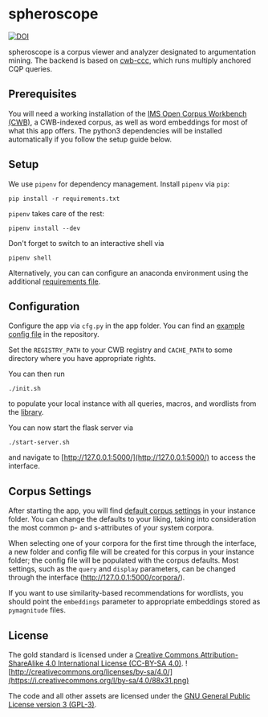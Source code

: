 # spheroscope #

[![DOI](https://zenodo.org/badge/291022407.svg)](https://zenodo.org/badge/latestdoi/291022407)

spheroscope is a corpus viewer and analyzer designated to
argumentation mining. The backend is based on
[cwb-ccc](https://pypi.org/project/cwb-ccc/), which runs multiply
anchored CQP queries.

## Prerequisites ##
You will need a working installation of the [IMS Open Corpus Workbench
(CWB)](http://cwb.sourceforge.net/), a CWB-indexed corpus, as well as
word embeddings for most of what this app offers. The python3
dependencies will be installed automatically if you follow the setup
guide below.

## Setup ##
We use `pipenv` for dependency management. Install `pipenv` via `pip`:
	
	pip install -r requirements.txt

`pipenv` takes care of the rest:

	pipenv install --dev
	
Don't forget to switch to an interactive shell via

	pipenv shell

Alternatively, you can can configure an anaconda environment using the
additional [requirements file](requirements_anaconda.txt).

## Configuration ##
Configure the app via `cfg.py` in the app folder. You can find an
[example config file](cfg_example.py) in the repository.

Set the `REGISTRY_PATH` to your CWB registry and `CACHE_PATH` to some
directory where you have appropriate rights.

<!-- Link to a stable version of -->
<!-- [fillform](https://gitlab.com/mgttlinger/fillform/-/jobs) via -->
<!-- `FILLFORM`. Don't provide this key if you do not want to use fillform. -->

You can then run

	./init.sh
	
to populate your local instance with all queries, macros, and
wordlists from the [library](library/).

You can now start the flask server via

	./start-server.sh

and navigate to [http://127.0.0.1:5000/](http://127.0.0.1:5000/) to
access the interface.

## Corpus Settings ##
After starting the app, you will find [default corpus
settings](instance/corpus_defaults.yaml) in your instance folder. You
can change the defaults to your liking, taking into consideration the
most common p- and s-attributes of your system corpora.

When selecting one of your corpora for the first time through the
interface, a new folder and config file will be created for this
corpus in your instance folder; the config file will be populated with
the corpus defaults. Most settings, such as the `query` and `display`
parameters, can be changed through the interface
(http://127.0.0.1:5000/corpora/).

If you want to use similarity-based recommendations for wordlists, you
should point the `embeddings` parameter to appropriate embeddings
stored as `pymagnitude` files.

## License ##
The gold standard is licensed under a [Creative Commons Attribution-ShareAlike 4.0 International License (CC-BY-SA 4.0)](http://creativecommons.org/licenses/by-sa/4.0/).
![http://creativecommons.org/licenses/by-sa/4.0/](https://i.creativecommons.org/l/by-sa/4.0/88x31.png)

The code and all other assets are licensed under the [GNU General Public License version 3 (GPL-3)](https://www.gnu.org/licenses/gpl-3.0.html).
